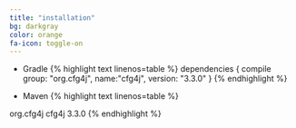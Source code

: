 ```yaml
---
title: "installation"
bg: darkgray
color: orange
fa-icon: toggle-on
---
```


* Gradle
{% highlight text linenos=table %}
dependencies {
  compile group: "org.cfg4j", name:"cfg4j", version: "3.3.0"
}
{% endhighlight %}

* Maven
{% highlight text linenos=table %}
<dependencies>
  <dependency>
    <groupId>org.cfg4j</groupId>
    <artifactId>cfg4j</artifactId>
    <version>3.3.0</version>
  </dependency>
</dependencies>
{% endhighlight %}